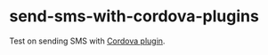 # send-sms-with-cordova-plugins
Test on sending SMS with [Cordova plugin](https://github.com/cordova-sms/cordova-sms-plugin).
